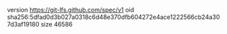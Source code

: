 version https://git-lfs.github.com/spec/v1
oid sha256:5dfad0d3b027a0318c6d48e370dfb604272e4ace1222566cb24a307d3af19180
size 46586
